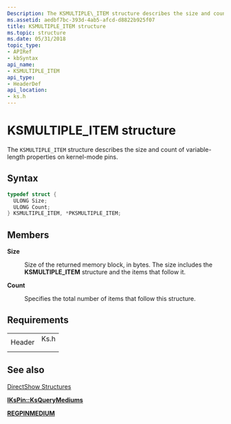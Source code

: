 ```yaml
---
Description: The KSMULTIPLE\_ITEM structure describes the size and count of variable-length properties on kernel-mode pins.
ms.assetid: aedbf7bc-393d-4ab5-afcd-d8822b925f07
title: KSMULTIPLE_ITEM structure
ms.topic: structure
ms.date: 05/31/2018
topic_type: 
- APIRef
- kbSyntax
api_name: 
- KSMULTIPLE_ITEM
api_type: 
- HeaderDef
api_location: 
- ks.h
---
```


# KSMULTIPLE\_ITEM structure

The `KSMULTIPLE_ITEM` structure describes the size and count of variable-length properties on kernel-mode pins.

## Syntax


```C++
typedef struct {
  ULONG Size;
  ULONG Count;
} KSMULTIPLE_ITEM, *PKSMULTIPLE_ITEM;
```



## Members

<dl> <dt>

**Size**
</dt> <dd>

Size of the returned memory block, in bytes. The size includes the **KSMULTIPLE\_ITEM** structure and the items that follow it.

</dd> <dt>

**Count**
</dt> <dd>

Specifies the total number of items that follow this structure.

</dd> </dl>

## Requirements



|                   |                                                                                 |
|-------------------|---------------------------------------------------------------------------------|
| Header<br/> | <dl> <dt>Ks.h</dt> </dl> |



## See also

<dl> <dt>

[DirectShow Structures](directshow-structures.md)
</dt> <dt>

[**IKsPin::KsQueryMediums**](ikspin-ksquerymediums.md)
</dt> <dt>

[**REGPINMEDIUM**](/windows/desktop/api/strmif/ns-strmif-regpinmedium)
</dt> </dl>

 

 




